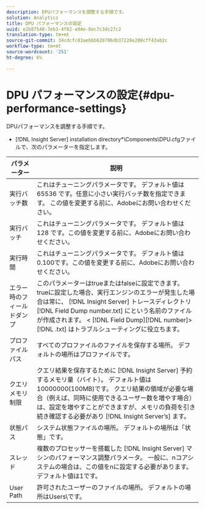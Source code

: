 ```yaml
---
description: DPUパフォーマンスを調整する手順です。
solution: Analytics
title: DPU パフォーマンスの設定
uuid: e2b87548-7eb3-4f82-a94e-8ec7c3dc27c2
translation-type: tm+mt
source-git-commit: 34cdcfc83ae6bb620706db37228e200cff43ab2c
workflow-type: tm+mt
source-wordcount: '251'
ht-degree: 6%

---
```



# DPU パフォーマンスの設定{#dpu-performance-settings}

DPUパフォーマンスを調整する手順です。

* [!DNL Insight Server] installation directory*\Components\DPU.cfgファイルで、次のパラメーターを指定します。

| パラメーター | 説明 |
|---|---|
| 実行バッチ数 | これはチューニングパラメータです。 デフォルト値は 65536 です。任意に小さい実行バッチ数を指定できます。 この値を変更する前に、Adobeにお問い合わせください。 |
| 実行バッチ | これはチューニングパラメータです。 デフォルト値は 128 です。この値を変更する前に、Adobeにお問い合わせください。 |
| 実行時間 | これはチューニングパラメータです。 デフォルト値は0.100です。この値を変更する前に、Adobeにお問い合わせください。 |
| エラー時のフィールドダンプ | このパラメーターはtrueまたはfalseに設定できます。 trueに設定した場合、実行エンジンのエラーが発生した場合は常に、 [!DNL Insight Server] トレースディレクトリ [!DNL Field Dump number.txt] にという名前のファイルが作成されます。 &lt; [!DNL Field Dump][!DNL number]> [!DNL .txt] はトラブルシューティングに役立ちます。 |
| プロファイルパス | すべてのプロファイルのファイルを保存する場所。 デフォルトの場所はプロファイルです。 |
| クエリメモリ制限 | クエリ結果を保存するために [!DNL Insight Server] 予約するメモリ量（バイト）。 デフォルト値は10000000(100MB)です。 クエリ結果の領域が必要な場合（例えば、同時に使用できるユーザー数を増やす場合）は、設定を増やすことができますが、メモリの負荷を引き続き確認する必要があり [!DNL Insight Server’s] ます。 |
| 状態パス | システム状態ファイルの場所。 デフォルトの場所は「状態」です。 |
| スレッド | 複数のプロセッサーを搭載した [!DNL Insight Server] マシンのパフォーマンス調整パラメータ。 一般に、nコアシステムの場合は、この値をnに設定する必要があります。デフォルト値は1です。 |
| User Path | 許可されたユーザーのファイルの場所。 デフォルトの場所はUsers\です。 |

